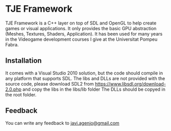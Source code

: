 # TJE Framework #

TJE Framework is a C++ layer on top of SDL and OpenGL to help create games or visual applications.
It only provides the basic GPU abstraction (Meshes, Textures, Shaders, Application).
It has been used for many years in the Videogame development courses I give at the Universitat Pompeu Fabra.


## Installation ##

It comes with a Visual Studio 2010 solution, but the code should compile in any platform that supports SDL.
The libs and DLLs are not provided with the source code, please download SDL2 from https://www.libsdl.org/download-2.0.php and copy the libs in the libs/lib folder
The DLLs should be copyed in the root folder.

Feedback
--------

You can write any feedback to javi.agenjo@gmail.com




